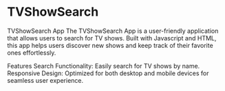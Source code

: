 # TVShowSearch
TVShowSearch App
The TVShowSearch App is a user-friendly application that allows users to search for TV shows. Built with Javascript and HTML, this app helps users discover new shows and keep track of their favorite ones effortlessly.

Features
Search Functionality: Easily search for TV shows by name.
Responsive Design: Optimized for both desktop and mobile devices for seamless user experience.
